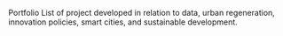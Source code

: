 Portfolio
List of project developed in relation to data, urban regeneration, innovation policies, smart cities, and sustainable development.
